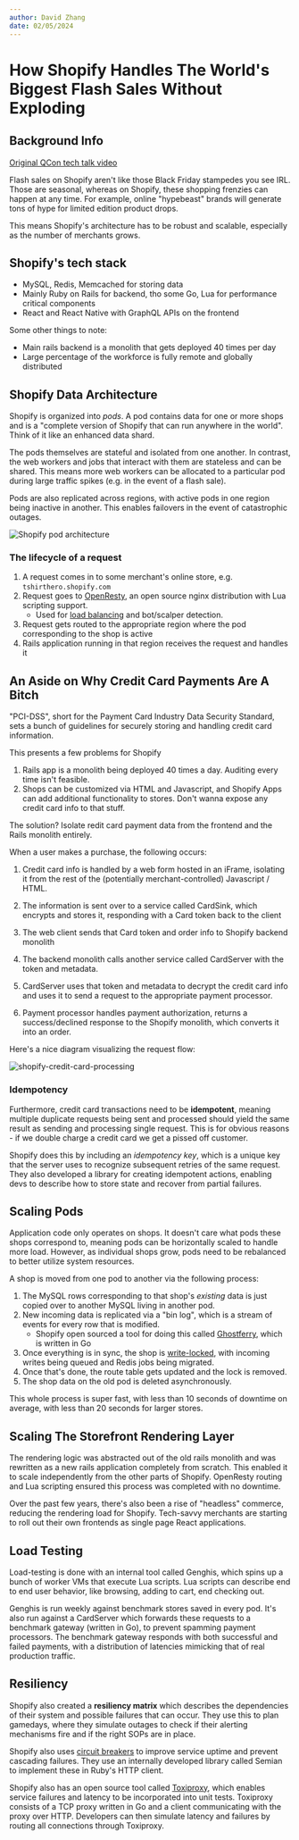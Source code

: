 ```yaml
---
author: David Zhang
date: 02/05/2024
---
```


# How Shopify Handles The World's Biggest Flash Sales Without Exploding

## Background Info

[Original QCon tech talk video](https://www.youtube.com/watch?v=MV5Kdwzwcag)

Flash sales on Shopify aren't like those Black Friday stampedes you see IRL. Those are seasonal, whereas on Shopify, these shopping frenzies can happen at any time. For example, online "hypebeast" brands will generate tons of hype for limited edition product drops.

This means Shopify's architecture has to be robust and scalable, especially as the number of merchants grows.

## Shopify's tech stack

- MySQL, Redis, Memcached for storing data
- Mainly Ruby on Rails for backend, tho some Go, Lua for performance critical components
- React and React Native with GraphQL APIs on the frontend

Some other things to note:

- Main rails backend is a monolith that gets deployed 40 times per day
- Large percentage of the workforce is fully remote and globally distributed

## Shopify Data Architecture

Shopify is organized into _pods_. A pod contains data for one or more shops and is a "complete version of Shopify that can run anywhere in the world". Think of it like an enhanced data shard.

The pods themselves are stateful and isolated from one another. In contrast, the web workers and jobs that interact with them are stateless and can be shared. This means more web workers can be allocated to a particular pod during large traffic spikes (e.g. in the event of a flash sale).

Pods are also replicated across regions, with active pods in one region being inactive in another. This enables failovers in the event of catastrophic outages.

![Shopify pod architecture](https://firebasestorage.googleapis.com/v0/b/system-design-daily.appspot.com/o/shopify-pod-architecture.png?alt=media&token=101229b6-5aaa-42e9-9c11-1b8a1669eb60)

### The lifecycle of a request

1. A request comes in to some merchant's online store, e.g. `tshirthero.shopify.com`
2. Request goes to [OpenResty](https://openresty.org/en/), an open source nginx distribution with Lua scripting support.
   - Used for [load balancing](/topic/12_load_balancing) and bot/scalper detection.
3. Request gets routed to the appropriate region where the pod corresponding to the shop is active
4. Rails application running in that region receives the request and handles it

## An Aside on Why Credit Card Payments Are A Bitch

"PCI-DSS", short for the Payment Card Industry Data Security Standard, sets a bunch of guidelines for securely storing and handling credit card information.

This presents a few problems for Shopify

1. Rails app is a monolith being deployed 40 times a day. Auditing every time isn't feasible.
2. Shops can be customized via HTML and Javascript, and Shopify Apps can add additional functionality to stores. Don't wanna expose any credit card info to that stuff.

The solution? Isolate redit card payment data from the frontend and the Rails monolith entirely.

When a user makes a purchase, the following occurs:

1. Credit card info is handled by a web form hosted in an iFrame, isolating it from the rest of the (potentially merchant-controlled) Javascript / HTML.

2. The information is sent over to a service called CardSink, which encrypts and stores it, responding with a Card token back to the client

3. The web client sends that Card token and order info to Shopify backend monolith

4. The backend monolith calls another service called CardServer with the token and metadata.

5. CardServer uses that token and metadata to decrypt the credit card info and uses it to send a request to the appropriate payment processor.

6. Payment processor handles payment authorization, returns a success/declined response to the Shopify monolith, which converts it into an order.

Here's a nice diagram visualizing the request flow:

![shopify-credit-card-processing](https://firebasestorage.googleapis.com/v0/b/system-design-daily.appspot.com/o/credit-card-processing.png?alt=media&token=1401317e-679d-4423-a91d-602c59297a90)

### Idempotency

Furthermore, credit card transactions need to be **idempotent**, meaning multiple duplicate requests being sent and processed should yield the same result as sending and processing single request. This is for obvious reasons - if we double charge a credit card we get a pissed off customer.

Shopify does this by including an _idempotency key_, which is a unique key that the server uses to recognize subsequent retries of the same request. They also developed a library for creating idempotent actions, enabling devs to describe how to store state and recover from partial failures.

## Scaling Pods

Application code only operates on shops. It doesn't care what pods these shops correspond to, meaning pods can be horizontally scaled to handle more load. However, as individual shops grow, pods need to be rebalanced to better utilize system resources.

A shop is moved from one pod to another via the following process:

1. The MySQL rows corresponding to that shop's _existing_ data is just copied over to another MySQL living in another pod.
2. New incoming data is replicated via a "bin log", which is a stream of events for every row that is modified.
   - Shopify open sourced a tool for doing this called [Ghostferry](https://github.com/Shopify/ghostferry), which is written in Go
3. Once everything is in sync, the shop is [write-locked](https://systemdesigndaily.com/topic/03_ACID-transactions?subtopic=05_two_phase_locking), with incoming writes being queued and Redis jobs being migrated.
4. Once that's done, the route table gets updated and the lock is removed.
5. The shop data on the old pod is deleted asynchronously.

This whole process is super fast, with less than 10 seconds of downtime on average, with less than 20 seconds for larger stores.

## Scaling The Storefront Rendering Layer

The rendering logic was abstracted out of the old rails monolith and was rewritten as a new rails application completely from scratch. This enabled it to scale independently from the other parts of Shopify. OpenResty routing and Lua scripting ensured this process was completed with no downtime.

Over the past few years, there's also been a rise of "headless" commerce, reducing the rendering load for Shopify. Tech-savvy merchants are starting to roll out their own frontends as single page React applications.

## Load Testing

Load-testing is done with an internal tool called Genghis, which spins up a bunch of worker VMs that execute Lua scripts. Lua scripts can describe end to end user behavior, like browsing, adding to cart, end checking out.

Genghis is run weekly against benchmark stores saved in every pod. It's also run against a CardServer which forwards these requests to a benchmark gateway (written in Go), to prevent spamming payment processors. The benchmark gateway responds with both successful and failed payments, with a distribution of latencies mimicking that of real production traffic.

## Resiliency

Shopify also created a **resiliency matrix** which describes the dependencies of their system and possible failures that can occur. They use this to plan gamedays, where they simulate outages to check if their alerting mechanisms fire and if the right SOPs are in place.

Shopify also uses [circuit breakers](/topic/13_software_architecture?subtopic=04_microservices_and_fault_tolerance) to improve service uptime and prevent cascading failures. They use an internally developed library called Semian to implement these in Ruby's HTTP client.

Shopify also has an open source tool called [Toxiproxy](https://github.com/Shopify/toxiproxy), which enables service failures and latency to be incorporated into unit tests. Toxiproxy consists of a TCP proxy written in Go and a client communicating with the proxy over HTTP. Developers can then simulate latency and failures by routing all connections through Toxiproxy.
